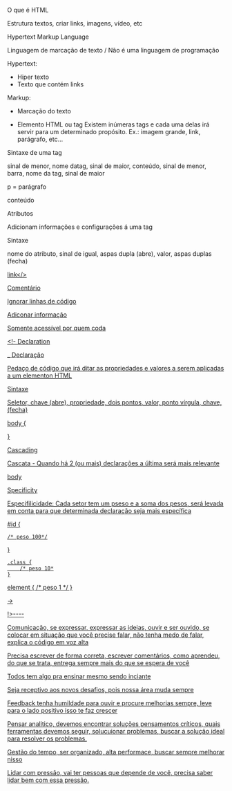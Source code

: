 O  que é HTML 

Estrutura textos, criar links, imagens, vídeo, etc

Hypertext Markup Language

Linguagem de marcação de texto / Não é uma linguagem de programação 





Hypertext: 
- Hiper texto  
- Texto que contém links 


Markup:
- Marcação do texto 

- Elemento HTML ou tag
Existem inúmeras tags e cada uma delas irá servir para um determinado propósito. 
Ex.: imagem grande, link, parágrafo, etc...

Sintaxe de uma tag

sinal de menor, nome datag, sinal de maior, conteúdo, sinal de menor, barra, nome da tag, sinal de maior

p = parágrafo
<p>conteúdo</p>

Atributos

Adicionam informações e configurações á uma tag

Sintaxe

nome do atributo, sinal de igual, aspas dupla (abre), valor, aspas duplas (fecha)

<a href="#">link</>

Comentário 

Ignorar linhas de código 

Adiconar informação

Somente acessível por quem coda 

<!- Declaration

_ Declaração 

Pedaço de código que irá ditar as propriedades e valores a serem aplicadas a um elementon HTML

Sintaxe

Seletor, chave (abre), propriedade, dois pontos, valor, ponto vírgula, chave,(fecha)


body {

}

Cascading

Cascata - Quando há 2 (ou mais) declarações a última será mais relevante 

body



Specificity

Especifilicidade: Cada setor tem um pseso e a soma dos pesos, será levada em conta para que determinada
declaração seja mais específica

#id {

    /* peso 100*/
}

    .class {
        /* peso 10*
    }
element {
    /* peso 1 */
}

->


!>----

Comunicação, se expressar, expressar as ideias, ouvir e ser ouvido, se colocar em situação que você precise falar, não 
tenha medo de falar, explica o código em voz alta

Precisa escrever de forma correta, escrever comentários, como aprendeu, do que se trata, entrega sempre mais do que se espera de você

Todos tem algo pra ensinar mesmo sendo inciante 

Seja receptivo aos novos desafios, pois nossa área muda sempre 

Feedback tenha humildade para ouvir e procure melhorias sempre, leve para o lado positivo isso te faz crescer 

Pensar analitico, devemos encontrar soluções pensamentos críticos, quais ferramentas devemos seguir, solucuionar problemas, buscar a solução ideal para resolver os problemas. 

Gestão do tempo, ser organizado, alta performace, buscar sempre melhorar nisso 

Lidar com pressão, vai ter pessoas que depende de você, precisa saber lidar bem com essa pressão. 

